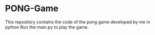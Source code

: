 # PONG-Game
This repository contains the code of the pong game developed by me in python
Run the main.py to play the game.
